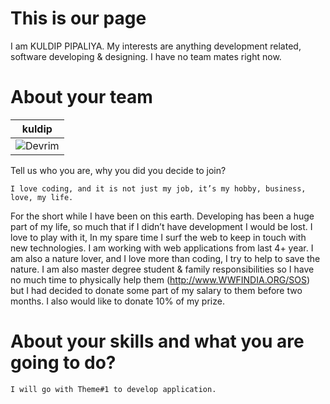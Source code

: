 This is our page
================

I am KULDIP PIPALIYA. My interests are anything development related, software developing & designing. 
I have no team mates right now.


About your team
===========================

| kuldip |
|---|
| ![Devrim](https://pbs.twimg.com/profile_images/378800000863144334/uZWGPcJz_400x400.jpeg) |

Tell us who you are, why you did you decide to join?

    I love coding, and it is not just my job, it’s my hobby, business, love, my life. 
For the short while I have been on this earth. Developing has been a huge part of my life, so much that if I didn’t have development I would be lost.
I love to play with it, In my spare time I surf the web to keep in touch with new technologies. 
I am working with web applications from last 4+ year.
    I am also a nature lover, and I love more than coding, I try to help to save the nature.
I am also master degree student & family responsibilities so I have no much time to physically help them (http://www.WWFINDIA.ORG/SOS) but I had decided to donate some part of my salary to them before two months. I also would like to donate 10% of my prize.

About your skills and what you are going to do?
=======
    I will go with Theme#1 to develop application.

    


